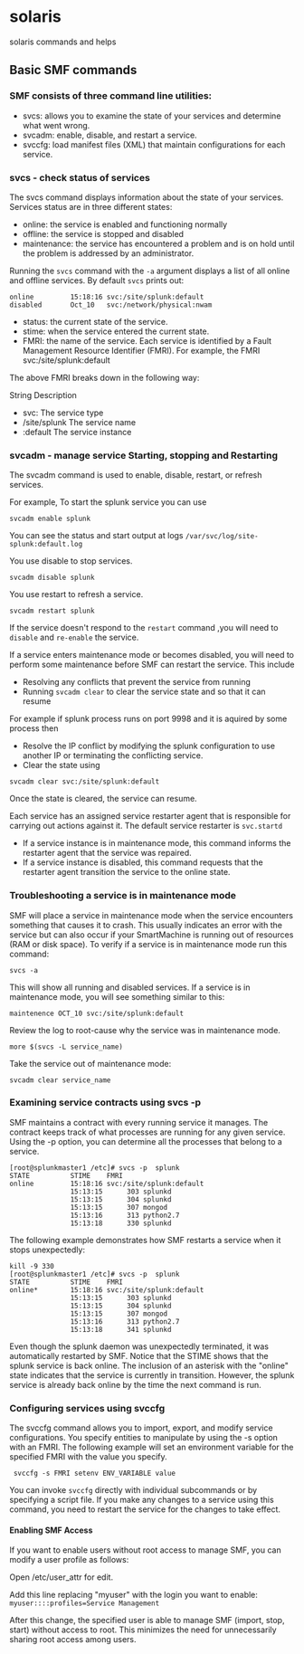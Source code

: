 # solaris
solaris commands and helps
## Basic SMF commands
### SMF consists of three command line utilities:
* svcs: allows you to examine the state of your services and determine what went wrong.
* svcadm: enable, disable, and restart a service.
* svccfg: load manifest files (XML) that maintain configurations for each service.
### svcs - check status of services
The svcs command displays information about the state of your services. Services status are in three different states:

* online: the service is enabled and functioning normally
* offline: the service is stopped and disabled
* maintenance: the service has encountered a problem and is on hold until the problem is addressed by an administrator.

Running the ```svcs``` command with the ```-a``` argument displays a list of all online and offline services. By default ```svcs``` prints out:
```
online         15:18:16 svc:/site/splunk:default
disabled       Oct_10   svc:/network/physical:nwam
```

* status: the current state of the service.
* stime: when the service entered the current state.
* FMRI: the name of the service.
Each service is identified by a Fault Management Resource Identifier (FMRI). For example, the FMRI svc:/site/splunk:default

The above FMRI breaks down in the following way:

String	Description
* svc:	The service type
* /site/splunk	The service name
* :default	The service instance

### svcadm - manage service Starting, stopping and Restarting
The svcadm command is used to enable, disable, restart, or refresh services. 

For example, To start the splunk service you can use

```svcadm enable splunk```

You can see the status and start output at logs  ``` /var/svc/log/site-splunk:default.log ``` 

You use disable to stop services.

```svcadm disable splunk```

You use restart to refresh a service. 

```svcadm restart splunk```

If the service doesn't respond to the ```restart``` command ,you will need to ```disable``` and ```re-enable``` the service.

If a service enters maintenance mode or becomes disabled, you will need to perform some maintenance before SMF can restart the service. This include 
* Resolving any conflicts that prevent the service from running
* Running ```svcadm clear``` to clear the service state and so that it can resume

For example if splunk process runs on port 9998 and it is aquired by some process then
* Resolve the IP conflict by modifying the splunk configuration to use another IP or terminating the conflicting service.
* Clear the state using 

``` svcadm clear svc:/site/splunk:default ``` 

Once the state is cleared, the service can resume. 

Each service has an assigned service restarter agent that is responsible for carrying out actions against it. The default service restarter is ```svc.startd```
* If a service instance is in maintenance mode, this command informs the restarter agent that the service was repaired.
* If a service instance is disabled, this command requests that the restarter agent transition the service to the online state.

### Troubleshooting a service is in maintenance mode
SMF will place a service in maintenance mode when the service encounters something that causes it to crash. This usually indicates an error with the service but can also occur if your SmartMachine is running out of resources (RAM or disk space).
To verify if a service is in maintenance mode run this command:

```svcs -a```

This will show all running and disabled services. If a service is in maintenance mode, you will see something similar to this:

```maintenence OCT_10 svc:/site/splunk:default```

Review the log to root-cause why the service was in maintenance mode.

```more $(svcs -L service_name)```

Take the service out of maintenance mode:

```svcadm clear service_name```

### Examining service contracts using svcs -p
SMF maintains a contract with every running service it manages. The contract keeps track of what processes are running for any given service. Using the -p option, you can determine all the processes that belong to a service.
```
[root@splunkmaster1 /etc]# svcs -p  splunk
STATE          STIME    FMRI
online         15:18:16 svc:/site/splunk:default
               15:13:15      303 splunkd
               15:13:15      304 splunkd
               15:13:15      307 mongod
               15:13:16      313 python2.7
               15:13:18      330 splunkd
 ```

The following example demonstrates how SMF restarts a service when it stops unexpectedly:

``` 
kill -9 330
[root@splunkmaster1 /etc]# svcs -p  splunk
STATE          STIME    FMRI
online*        15:18:16 svc:/site/splunk:default
               15:13:15      303 splunkd
               15:13:15      304 splunkd
               15:13:15      307 mongod
               15:13:16      313 python2.7
               15:13:18      341 splunkd
 ```
Even though the splunk daemon was unexpectedly terminated, it was automatically restarted by SMF. Notice that the STIME shows that the splunk service is back online. The inclusion of an asterisk with the "online" state indicates that the service is currently in transition. However, the splunk service is already back online by the time the next command is run.

### Configuring services using svccfg
The svccfg command allows you to import, export, and modify service configurations. You specify entities to manipulate by using the -s option with an FMRI. The following example will set an environment variable for the specified FMRI with the value you specify.

``` svccfg -s FMRI setenv ENV_VARIABLE value```

You can invoke ```svccfg``` directly with individual subcommands or by specifying a script file. If you make any changes to a service using this command, you need to restart the service for the changes to take effect.

#### Enabling SMF Access

If you want to enable users without root access to manage SMF, you can modify a user profile as follows:

Open /etc/user_attr for edit.

Add this line replacing "myuser" with the login you want to enable:
```myuser::::profiles=Service Management```

After this change, the specified user is able to manage SMF (import, stop, start) without access to root. This minimizes the need for unnecessarily sharing root access among users.




